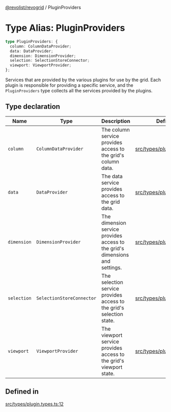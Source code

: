 [@revolist/revogrid](README.md) / PluginProviders

# Type Alias: PluginProviders

```ts
type PluginProviders: {
  column: ColumnDataProvider;
  data: DataProvider;
  dimension: DimensionProvider;
  selection: SelectionStoreConnector;
  viewport: ViewportProvider;
};
```

Services that are provided by the various plugins for use by the grid. Each plugin
is responsible for providing a specific service, and the `PluginProviders` type collects all the services provided
by the plugins.

## Type declaration

| Name | Type | Description | Defined in |
| ------ | ------ | ------ | ------ |
| `column` | `ColumnDataProvider` | The column service provides access to the grid's column data. | [src/types/plugin.types.ts:28](https://github.com/revolist/revogrid/blob/db3bbd7b3dfb60c01decc2efa78ae175ced1baa0/src/types/plugin.types.ts#L28) |
| `data` | `DataProvider` | The data service provides access to the grid data. | [src/types/plugin.types.ts:16](https://github.com/revolist/revogrid/blob/db3bbd7b3dfb60c01decc2efa78ae175ced1baa0/src/types/plugin.types.ts#L16) |
| `dimension` | `DimensionProvider` | The dimension service provides access to the grid's dimensions and settings. | [src/types/plugin.types.ts:20](https://github.com/revolist/revogrid/blob/db3bbd7b3dfb60c01decc2efa78ae175ced1baa0/src/types/plugin.types.ts#L20) |
| `selection` | `SelectionStoreConnector` | The selection service provides access to the grid's selection state. | [src/types/plugin.types.ts:24](https://github.com/revolist/revogrid/blob/db3bbd7b3dfb60c01decc2efa78ae175ced1baa0/src/types/plugin.types.ts#L24) |
| `viewport` | `ViewportProvider` | The viewport service provides access to the grid's viewport state. | [src/types/plugin.types.ts:32](https://github.com/revolist/revogrid/blob/db3bbd7b3dfb60c01decc2efa78ae175ced1baa0/src/types/plugin.types.ts#L32) |

## Defined in

[src/types/plugin.types.ts:12](https://github.com/revolist/revogrid/blob/db3bbd7b3dfb60c01decc2efa78ae175ced1baa0/src/types/plugin.types.ts#L12)
